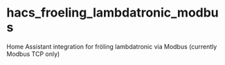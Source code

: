 # hacs_froeling_lambdatronic_modbus
Home Assistant integration for fröling lambdatronic via Modbus (currently Modbus TCP only)

